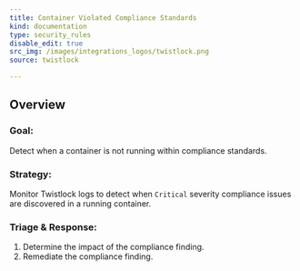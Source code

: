```yaml
---
title: Container Violated Compliance Standards
kind: documentation
type: security_rules
disable_edit: true
src_img: /images/integrations_logos/twistlock.png
source: twistlock

---
```


## Overview

### **Goal:**
Detect when a container is not running within compliance standards.

### **Strategy:**
Monitor Twistlock logs to detect when `Critical` severity compliance issues are discovered in a running container. 

### **Triage & Response:**
1. Determine the impact of the compliance finding.
2. Remediate the compliance finding.